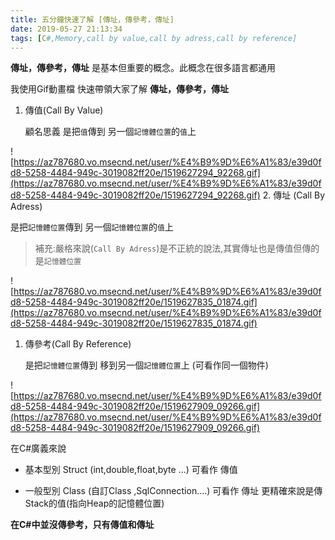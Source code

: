 ```yaml
---
title: 五分鐘快速了解 [傳址，傳參考，傳址]
date: 2019-05-27 21:13:34
tags: [C#,Memory,call by value,call by adress,call by reference]
---
```

**傳址，傳參考，傳址**  是基本但重要的概念。此概念在很多語言都通用

我使用Gif動畫檔 快速帶領大家了解 **傳址，傳參考，傳址**

1. 傳值(Call By Value)

    顧名思義 是把`值`傳到 另一個`記憶體位置`的`值`上
    
![https://az787680.vo.msecnd.net/user/%E4%B9%9D%E6%A1%83/e39d0fd8-5258-4484-949c-3019082ff20e/1519627294_92268.gif](https://az787680.vo.msecnd.net/user/%E4%B9%9D%E6%A1%83/e39d0fd8-5258-4484-949c-3019082ff20e/1519627294_92268.gif)
2. 傳址 (Call By Adress)

是把`記憶體位置`傳到 另一個`記憶體位置`的`值`上
    
> 補充:嚴格來說(`Call By Adress`)是不正統的說法,其實傳址也是傳值但傳的是`記憶體位置`    

![https://az787680.vo.msecnd.net/user/%E4%B9%9D%E6%A1%83/e39d0fd8-5258-4484-949c-3019082ff20e/1519627835_01874.gif](https://az787680.vo.msecnd.net/user/%E4%B9%9D%E6%A1%83/e39d0fd8-5258-4484-949c-3019082ff20e/1519627835_01874.gif)

1. 傳參考(Call By Reference)

   是把`記憶體位置`傳到  移到另一個`記憶體位置`上 (可看作同一個物件)
   
![https://az787680.vo.msecnd.net/user/%E4%B9%9D%E6%A1%83/e39d0fd8-5258-4484-949c-3019082ff20e/1519627909_09266.gif](https://az787680.vo.msecnd.net/user/%E4%B9%9D%E6%A1%83/e39d0fd8-5258-4484-949c-3019082ff20e/1519627909_09266.gif)

在C#廣義來說

* 基本型別 Struct (int,double,float,byte ...)  可看作 傳值

* 一般型別 Class (自訂Class ,SqlConnection....)  可看作 傳址  更精確來說是傳Stack的值(指向Heap的記憶體位置)


**在C#中並沒傳參考，只有傳值和傳址**
